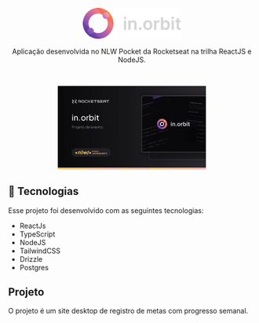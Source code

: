 <p align="center">
  <img alt="Logo NLW Pocket - Rocketseat" src=".github/logo.png" width="200px" />
</p>

<p align="center">
Aplicação desenvolvida no NLW Pocket da Rocketseat na trilha ReactJS e NodeJS.
</p>

<br>

<p align="center">
  <img alt="Preview do projeto desenvolvido." src=".github/preview.jpg" width="60%">
</p>


## 🚀 Tecnologias

Esse projeto foi desenvolvido com as seguintes tecnologias:

- ReactJs
- TypeScript
- NodeJS
- TailwindCSS
- Drizzle
- Postgres

## Projeto

O projeto é um site desktop de registro de metas com progresso semanal.
